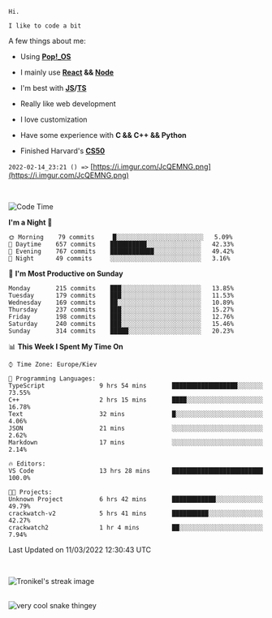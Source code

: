 ```
Hi.

I like to code a bit
```

A few things about me:

-   Using **[Pop!\_OS](https://pop.system76.com/)**

-   I mainly use **[React](https://reactjs.org/) && [Node](https://nodejs.org/en/)**

-   I'm best with **[JS](https://www.javascript.com/)/[TS](https://www.typescriptlang.org/)**

-   Really like web development

-   I love customization

-   Have some experience with **C && C++ && Python**

-   Finished Harvard's **[CS50](https://cs50.harvard.edu)**

`2022-02-14_23:21 () =>` [https://i.imgur.com/JcQEMNG.png](https://i.imgur.com/JcQEMNG.png)

<br>

<!--START_SECTION:waka-->
![Code Time](http://img.shields.io/badge/Code%20Time-418%20hrs%2017%20mins-blue)

**I'm a Night 🦉** 

```text
🌞 Morning    79 commits     █░░░░░░░░░░░░░░░░░░░░░░░░   5.09% 
🌆 Daytime    657 commits    ██████████░░░░░░░░░░░░░░░   42.33% 
🌃 Evening    767 commits    ████████████░░░░░░░░░░░░░   49.42% 
🌙 Night      49 commits     ░░░░░░░░░░░░░░░░░░░░░░░░░   3.16%

```
📅 **I'm Most Productive on Sunday** 

```text
Monday       215 commits    ███░░░░░░░░░░░░░░░░░░░░░░   13.85% 
Tuesday      179 commits    ███░░░░░░░░░░░░░░░░░░░░░░   11.53% 
Wednesday    169 commits    ██░░░░░░░░░░░░░░░░░░░░░░░   10.89% 
Thursday     237 commits    ███░░░░░░░░░░░░░░░░░░░░░░   15.27% 
Friday       198 commits    ███░░░░░░░░░░░░░░░░░░░░░░   12.76% 
Saturday     240 commits    ███░░░░░░░░░░░░░░░░░░░░░░   15.46% 
Sunday       314 commits    █████░░░░░░░░░░░░░░░░░░░░   20.23%

```


📊 **This Week I Spent My Time On** 

```text
⌚︎ Time Zone: Europe/Kiev

💬 Programming Languages: 
TypeScript               9 hrs 54 mins       ██████████████████░░░░░░░   73.55% 
C++                      2 hrs 15 mins       ████░░░░░░░░░░░░░░░░░░░░░   16.78% 
Text                     32 mins             █░░░░░░░░░░░░░░░░░░░░░░░░   4.06% 
JSON                     21 mins             ░░░░░░░░░░░░░░░░░░░░░░░░░   2.62% 
Markdown                 17 mins             ░░░░░░░░░░░░░░░░░░░░░░░░░   2.14%

🔥 Editors: 
VS Code                  13 hrs 28 mins      █████████████████████████   100.0%

🐱‍💻 Projects: 
Unknown Project          6 hrs 42 mins       ████████████░░░░░░░░░░░░░   49.79% 
crackwatch-v2            5 hrs 41 mins       ██████████░░░░░░░░░░░░░░░   42.27% 
crackwatch2              1 hr 4 mins         ██░░░░░░░░░░░░░░░░░░░░░░░   7.94%

```


 Last Updated on 11/03/2022 12:30:43 UTC
<!--END_SECTION:waka-->

<br>

<p><img align="center" src="https://github-readme-streak-stats.herokuapp.com/?user=Trunkelis&theme=dark" alt="Tronikel's streak image" /></p>

<br>

<img title="" src="https://raw.githubusercontent.com/Trunkelis/Trunkelis/output/github-contribution-grid-snake.svg" alt="very cool snake thingey" data-align="left">

